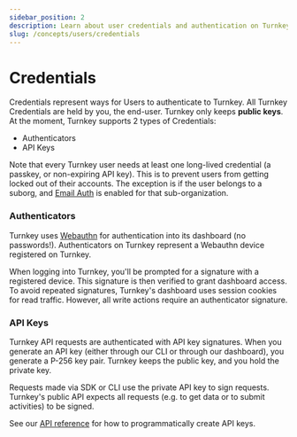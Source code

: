 ```yaml
---
sidebar_position: 2
description: Learn about user credentials and authentication on Turnkey
slug: /concepts/users/credentials
---
```


# Credentials

Credentials represent ways for Users to authenticate to Turnkey. All Turnkey Credentials are held by you, the end-user. Turnkey only keeps **public keys**. At the moment, Turnkey supports 2 types of Credentials:

- Authenticators
- API Keys

Note that every Turnkey user needs at least one long-lived credential (a passkey, or non-expiring API key). This is to prevent users from getting locked out of their accounts. The exception is if the user belongs to a suborg, and [Email Auth](/authentication/email) is enabled for that sub-organization.

### Authenticators

Turnkey uses [Webauthn](https://www.w3.org/TR/webauthn-2/) for authentication into its dashboard (no passwords!). Authenticators on Turnkey represent a Webauthn device registered on Turnkey.

When logging into Turnkey, you'll be prompted for a signature with a registered device. This signature is then verified to grant dashboard access. To avoid repeated signatures, Turnkey's dashboard uses session cookies for read traffic. However, all write actions require an authenticator signature.

### API Keys

Turnkey API requests are authenticated with API key signatures. When you generate an API key (either through our CLI or through our dashboard), you generate a P-256 key pair. Turnkey keeps the public key, and you hold the private key.

Requests made via SDK or CLI use the private API key to sign requests. Turnkey's public API expects all requests (e.g. to get data or to submit activities) to be signed.

See our [API reference](../../api/#tag/API-Keys/operation/CreateApiKeys) for how to programmatically create API keys.
